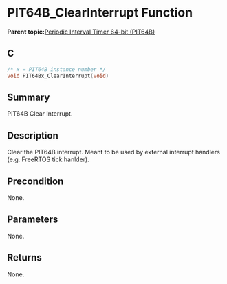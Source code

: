 # PIT64B\_ClearInterrupt Function

**Parent topic:**[Periodic Interval Timer 64-bit \(PIT64B\)](GUID-B475B881-2B64-4953-9C9F-B287601A380E.md)

## C

```c
/* x = PIT64B instance number */
void PIT64Bx_ClearInterrupt(void)
```

## Summary

PIT64B Clear Interrupt.

## Description

Clear the PIT64B interrupt. Meant to be used by external interrupt handlers \(e.g. FreeRTOS tick hanlder\).

## Precondition

None.

## Parameters

None.

## Returns

None.

